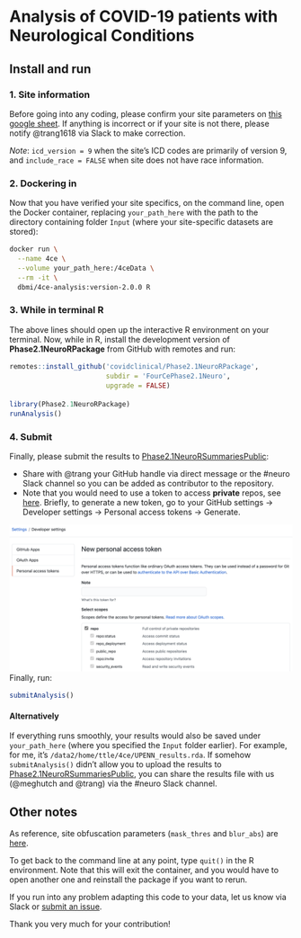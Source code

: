 Analysis of COVID-19 patients with Neurological Conditions
================

## Install and run

### 1. Site information

Before going into any coding, please confirm your site parameters on
[this google
sheet](https://docs.google.com/spreadsheets/d/1epcYNd_0jCUMktOHf8mz5v651zy1JALD6PgzobrGWDY/edit?usp=sharing).
If anything is incorrect or if your site is not there, please notify
@trang1618 via Slack to make correction.

*Note*: `icd_version = 9` when the site’s ICD codes are primarily of
version 9, and `include_race = FALSE` when site does not have race
information.

### 2. Dockering in

Now that you have verified your site specifics, on the command line,
open the Docker container, replacing `your_path_here` with the path to
the directory containing folder `Input` (where your site-specific
datasets are stored):

``` bash
docker run \
  --name 4ce \
  --volume your_path_here:/4ceData \
  --rm -it \
  dbmi/4ce-analysis:version-2.0.0 R
```

### 3. While in terminal R

The above lines should open up the interactive R environment on your
terminal. Now, while in R, install the development version of
**Phase2.1NeuroRPackage** from GitHub with remotes and run:

``` r
remotes::install_github('covidclinical/Phase2.1NeuroRPackage',
                        subdir = 'FourCePhase2.1Neuro',
                        upgrade = FALSE)

library(Phase2.1NeuroRPackage)
runAnalysis()
```

### 4. Submit

Finally, please submit the results to
[Phase2.1NeuroRSummariesPublic](https://github.com/covidclinical/Phase2.1NeuroRSummariesPublic):

-   Share with @trang your GitHub handle via direct message or the
    \#neuro Slack channel so you can be added as contributor to the
    repository.
-   Note that you would need to use a token to access **private** repos,
    see
    [here](https://docs.github.com/en/github/authenticating-to-github/creating-a-personal-access-token).
    Briefly, to generate a new token, go to your GitHub settings -&gt;
    Developer settings -&gt; Personal access tokens -&gt; Generate.

![](FourCePhase2.1Neuro/images/token.png) Finally, run:

``` r
submitAnalysis()
```

#### Alternatively

If everything runs smoothly, your results would also be saved under
`your_path_here` (where you specified the `Input` folder earlier). For
example, for me, it’s `/data2/home/ttle/4ce/UPENN_results.rda`. If
somehow `submitAnalysis()` didn’t allow you to upload the results to
[Phase2.1NeuroRSummariesPublic](https://github.com/covidclinical/Phase2.1NeuroRSummariesPublic),
you can share the results file with us (@meghutch and @trang) via the
\#neuro Slack channel.

## Other notes

As reference, site obfuscation parameters (`mask_thres` and `blur_abs`)
are
[here](https://docs.google.com/spreadsheets/d/1Xl9juDBXt86P3xQtsoTaBl2zPl1BIiAG9DI3Rotyqp8/edit#gid=212461777).

To get back to the command line at any point, type `quit()` in the R
environment. Note that this will exit the container, and you would have
to open another one and reinstall the package if you want to rerun.

If you run into any problem adapting this code to your data, let us know
via Slack or [submit an
issue](https://github.com/covidclinical/Phase2.1NeuroRPackage/issues/new).

Thank you very much for your contribution!
